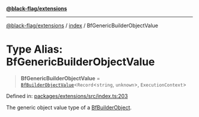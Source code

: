 [**@black-flag/extensions**](../../README.md)

***

[@black-flag/extensions](../../README.md) / [index](../README.md) / BfGenericBuilderObjectValue

# Type Alias: BfGenericBuilderObjectValue

> **BfGenericBuilderObjectValue** = [`BfBuilderObjectValue`](BfBuilderObjectValue.md)\<`Record`\<`string`, `unknown`\>, `ExecutionContext`\>

Defined in: [packages/extensions/src/index.ts:203](https://github.com/Xunnamius/black-flag/blob/9e502baf0a24d2f38890806199a48bc7a3c83054/packages/extensions/src/index.ts#L203)

The generic object value type of a [BfBuilderObject](BfBuilderObject.md).
